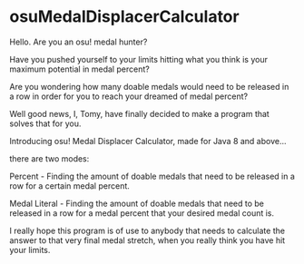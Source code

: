 # osuMedalDisplacerCalculator

Hello. Are you an osu! medal hunter?

Have you pushed yourself to your limits hitting what you think is your maximum potential in medal percent?

Are you wondering how many doable medals would need to be released in a row in order for you to reach your dreamed of medal percent?

Well good news, I, Tomy, have finally decided to make a program that solves that for you.

Introducing osu! Medal Displacer Calculator, made for Java 8 and above...

there are two modes:

Percent - Finding the amount of doable medals that need to be released in a row for a certain medal percent.

Medal Literal - Finding the amount of doable medals that need to be released in a row for a medal percent that your desired medal count is.

I really hope this program is of use to anybody that needs to calculate the answer to that very final medal stretch, when you really think you have hit your limits.
